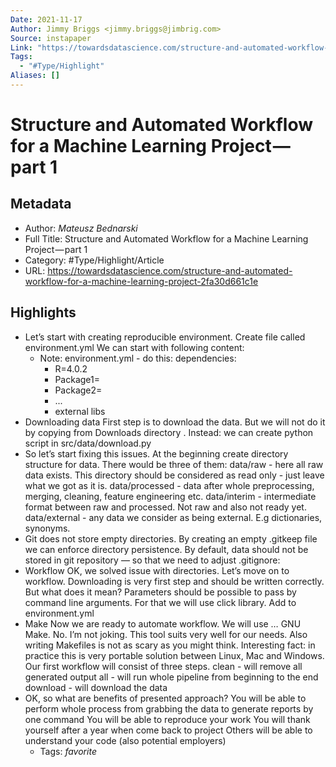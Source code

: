 ```yaml
---
Date: 2021-11-17
Author: Jimmy Briggs <jimmy.briggs@jimbrig.com>
Source: instapaper
Link: "https://towardsdatascience.com/structure-and-automated-workflow-for-a-machine-learning-project-2fa30d661c1e"
Tags:
  - "#Type/Highlight"
Aliases: []
---
```


# Structure and Automated Workflow for a Machine Learning Project — part 1

## Metadata

* Author: *Mateusz Bednarski*
* Full Title: Structure and Automated Workflow for a Machine Learning Project — part 1
* Category: #Type/Highlight/Article
* URL: https://towardsdatascience.com/structure-and-automated-workflow-for-a-machine-learning-project-2fa30d661c1e

## Highlights

* Let’s start with creating reproducible environment. Create file called environment.yml We can start with following content:
  * Note: environment.yml - do this: 
    dependencies:
    * R=4.0.2
    * Package1=<version>
    * Package2=<version>
    * ...
    * external libs
* Downloading data
  First step is to download the data. But we will not do it by copying from Downloads directory . Instead: we can create python script in src/data/download.py
* So let’s start fixing this issues. At the beginning create directory structure for data. There would be three of them:
  data/raw - here all raw data exists. This directory should be considered as read only - just leave what we got as it is.
  data/processed - data after whole preprocessing, merging, cleaning, feature engineering etc.
  data/interim - intermediate format between raw and processed. Not raw and also not ready yet.
  data/external - any data we consider as being external. E.g dictionaries, synonyms.
* Git does not store empty directories. By creating an empty .gitkeep file we can enforce directory persistence. By default, data should not be stored in git repository — so that we need to adjust .gitignore:
* Workflow
  OK, we solved issue with directories. Let’s move on to workflow. Downloading is very first step and should be written correctly. But what does it mean? Parameters should be possible to pass by command line arguments. For that we will use click library. Add to environment.yml
* Make
  Now we are ready to automate workflow. We will use … GNU Make. No. I’m not joking. This tool suits very well for our needs. Also writing Makefiles is not as scary as you might think. Interesting fact: in practice this is very portable solution between Linux, Mac and Windows.
  Our first workflow will consist of three steps.
  clean - will remove all generated output
  all - will run whole pipeline from beginning to the end
  download - will download the data
* OK, so what are benefits of presented approach?
  You will be able to perform whole process from grabbing the data to generate reports by one command
  You will be able to reproduce your work
  You will thank yourself after a year when come back to project
  Others will be able to understand your code (also potential employers)
  * Tags: *favorite*
